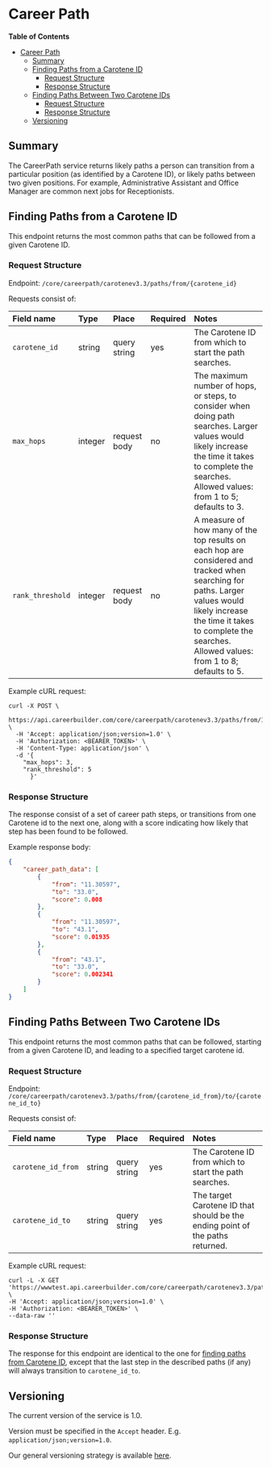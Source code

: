 Career Path
==================

<!-- markdown-toc start - Don't edit this section. Run M-x markdown-toc-refresh-toc -->
**Table of Contents**

- [Career Path](#career-path)
    - [Summary](#summary)
    - [Finding Paths from a Carotene ID](#finding-paths-from-a-carotene-id)
        - [Request Structure](#request-structure)
        - [Response Structure](#response-structure)
    - [Finding Paths Between Two Carotene IDs](#finding-paths-between-two-carotene-ids)
        - [Request Structure](#request-structure-1)
        - [Response Structure](#response-structure-1)
    - [Versioning](#versioning)

<!-- markdown-toc end -->

## Summary

The CareerPath service returns likely paths a person can transition from a
particular position (as identified by a Carotene ID), or likely paths between
two given positions. For example, Administrative Assistant and Office Manager
are common next jobs for Receptionists.

## Finding Paths from a Carotene ID

This endpoint returns the most common paths that can be followed from a given Carotene ID.

### Request Structure

Endpoint: `/core/careerpath/carotenev3.3/paths/from/{carotene_id}`

Requests consist of:

| Field name    | Type    | Place        | Required | Notes                                                                                                                                                                                                   |
|:--------------|:--------|:-------------|:---------|:--------------------------------------------------------------------------------------------------------------------------------------------------------------------------------------------------------|
| `carotene_id` | string  | query string | yes      | The Carotene ID from which to start the path searches.                                                                                                                                                  |
| `max_hops`    | integer | request body | no       | The maximum number of hops, or steps, to consider when doing path searches. Larger values would likely increase the time it takes to complete the searches. Allowed values: from 1 to 5; defaults to 3. |
| `rank_threshold`   | integer | request body | no       | A measure of how many of the top results on each hop are considered and tracked when searching for paths. Larger values would likely increase the time it takes to complete the searches. Allowed values: from 1 to 8; defaults to 5. |

Example cURL request:

```
curl -X POST \
  https://api.careerbuilder.com/core/careerpath/carotenev3.3/paths/from/11.30597 \
  -H 'Accept: application/json;version=1.0' \
  -H 'Authorization: <BEARER_TOKEN>' \
  -H 'Content-Type: application/json' \
  -d '{
	"max_hops": 3,
	"rank_threshold": 5
      }'
```

### Response Structure

The response consist of a set of career path steps, or transitions from one
Carotene id to the next one, along with a score indicating how likely that step
has been found to be followed.

Example response body:

```json
{
    "career_path_data": [
        {
            "from": "11.30597",
            "to": "33.0",
            "score": 0.008
        },
        {
            "from": "11.30597",
            "to": "43.1",
            "score": 0.01935
        },
        {
            "from": "43.1",
            "to": "33.0",
            "score": 0.002341
        }
    ]
}
```

## Finding Paths Between Two Carotene IDs

This endpoint returns the most common paths that can be followed, starting from a given Carotene ID, and leading to a specified target carotene id.

### Request Structure

Endpoint: `/core/careerpath/carotenev3.3/paths/from/{carotene_id_from}/to/{carotene_id_to}`

Requests consist of:

| Field name         | Type    | Place        | Required | Notes                                                                         |
|:-------------------|:--------|:-------------|:---------|:------------------------------------------------------------------------------|
| `carotene_id_from` | string  | query string | yes      | The Carotene ID from which to start the path searches.                        |
| `carotene_id_to`   | string  | query string | yes      | The target Carotene ID that should be the ending point of the paths returned. |

Example cURL request:

```
curl -L -X GET 'https://wwwtest.api.careerbuilder.com/core/careerpath/carotenev3.3/paths/from/43.37/to/43.10657' \
-H 'Accept: application/json;version=1.0' \
-H 'Authorization: <BEARER_TOKEN>' \
--data-raw ''
```

### Response Structure

The response for this endpoint are identical to the one for [finding paths from Carotene ID](#response-structure), except that the last step in the described paths (if any) will always transition to `carotene_id_to`.

## Versioning
The current version of the service is 1.0.

Version must be specified in the `Accept` header. E.g. `application/json;version=1.0`.

Our general versioning strategy is available [here](/Versioning.md).

